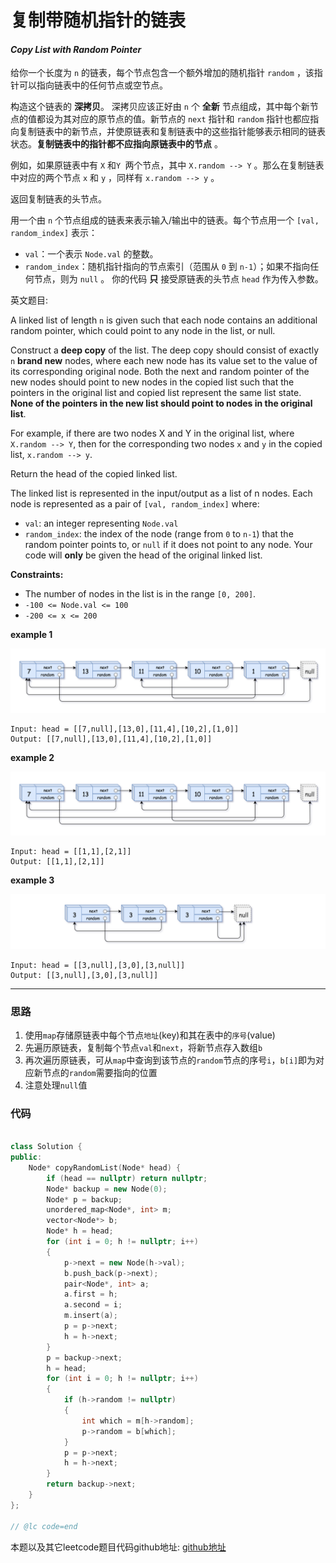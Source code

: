 # 复制带随机指针的链表

#### *Copy List with Random Pointer*

给你一个长度为 `n` 的链表，每个节点包含一个额外增加的随机指针 `random` ，该指针可以指向链表中的任何节点或空节点。

构造这个链表的 **深拷贝**。 深拷贝应该正好由 `n` 个 **全新** 节点组成，其中每个新节点的值都设为其对应的原节点的值。新节点的 `next` 指针和 `random` 指针也都应指向复制链表中的新节点，并使原链表和复制链表中的这些指针能够表示相同的链表状态。**复制链表中的指针都不应指向原链表中的节点** 。

例如，如果原链表中有 `X` 和`Y `两个节点，其中 `X.random --> Y` 。那么在复制链表中对应的两个节点 `x` 和 `y` ，同样有 `x.random --> y` 。

返回复制链表的头节点。

用一个由 `n` 个节点组成的链表来表示输入/输出中的链表。每个节点用一个 `[val, random_index]` 表示：

* `val`：一个表示 `Node.val` 的整数。
* `random_index`：随机指针指向的节点索引（范围从 `0` 到 `n-1`）；如果不指向任何节点，则为  `null` 。
  你的代码 **只** 接受原链表的头节点 `head` 作为传入参数。




英文题目:

A linked list of length `n` is given such that each node contains an additional random pointer, which could point to any node in the list, or null.

Construct a **deep copy** of the list. The deep copy should consist of exactly `n` **brand new** nodes, where each new node has its value set to the value of its corresponding original node. Both the next and random pointer of the new nodes should point to new nodes in the copied list such that the pointers in the original list and copied list represent the same list state. **None of the pointers in the new list should point to nodes in the original list**.

For example, if there are two nodes X and Y in the original list, where `X.random --> Y`, then for the corresponding two nodes `x` and `y` in the copied list, `x.random --> y`.

Return the head of the copied linked list.

The linked list is represented in the input/output as a list of n nodes. Each node is represented as a pair of `[val, random_index]` where:

* `val`: an integer representing `Node.val`
* `random_index`: the index of the node (range from `0` to `n-1`) that the random pointer points to, or `null` if it does not point to any node.
    Your code will **only** be given the head of the original linked list.



**Constraints:**

- The number of nodes in the list is in the range `[0, 200]`.
- `-100 <= Node.val <= 100`
- `-200 <= x <= 200`

**example 1**

![example 1](https://github.com/SherlockUnknowEn/leetcode/blob/master/60-69/67.%20Copy%20List%20with%20Random%20Pointer(Medium)/e1.png)

```
Input: head = [[7,null],[13,0],[11,4],[10,2],[1,0]]
Output: [[7,null],[13,0],[11,4],[10,2],[1,0]]
```

**example 2**

![example 2](https://github.com/SherlockUnknowEn/leetcode/blob/master/60-69/67.%20Copy%20List%20with%20Random%20Pointer(Medium)/e1.png)

```
Input: head = [[1,1],[2,1]]
Output: [[1,1],[2,1]]
```

**example 3**

![example 3](https://github.com/SherlockUnknowEn/leetcode/blob/master/60-69/67.%20Copy%20List%20with%20Random%20Pointer(Medium)/e3.png)

```
Input: head = [[3,null],[3,0],[3,null]]
Output: [[3,null],[3,0],[3,null]]
```



---

### 思路

1. 使用`map`存储原链表中每个节点`地址`(key)和其在表中的`序号`(value)
2. 先遍历原链表，复制每个节点`val`和`next`，将新节点存入数组`b`
3. 再次遍历原链表，可从`map`中查询到该节点的`random`节点的序号`i`，`b[i]`即为对应新节点的`random`需要指向的位置
4. 注意处理`null`值


### 代码
```cpp

class Solution {
public:
    Node* copyRandomList(Node* head) {
        if (head == nullptr) return nullptr;
        Node* backup = new Node(0);
        Node* p = backup;
        unordered_map<Node*, int> m;
        vector<Node*> b;
        Node* h = head;
        for (int i = 0; h != nullptr; i++)
        {
            p->next = new Node(h->val);
            b.push_back(p->next);
            pair<Node*, int> a;
            a.first = h;
            a.second = i;
            m.insert(a);
            p = p->next;
            h = h->next;
        }
        p = backup->next;
        h = head;
        for (int i = 0; h != nullptr; i++)
        {
            if (h->random != nullptr)
            {
                int which = m[h->random];
                p->random = b[which];
            }
            p = p->next;
            h = h->next;
        }
        return backup->next;
    }
};

// @lc code=end
```

本题以及其它leetcode题目代码github地址: [github地址](https:github.com/SherlockUnknowEn/leetcode)